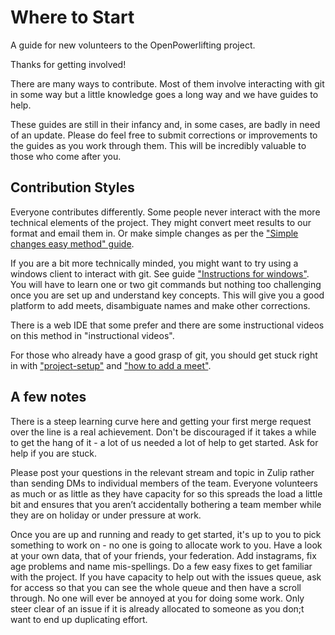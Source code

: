 # Where to Start

A guide for new volunteers to the OpenPowerlifting project.

Thanks for getting involved!

There are many ways to contribute.  Most of them involve interacting with git in some way but a little knowledge goes a  long way and we have guides to help.

These guides are still in their infancy and, in some cases, are badly in need of an update.  Please do feel free to submit corrections or improvements to the guides as you work through them.  This will be incredibly valuable to those who come after you.

## Contribution Styles

Everyone contributes differently.  Some people never interact with the more technical elements of the project.  They might convert meet results to our format and email them in.  Or make simple changes as per the ["Simple changes easy method" guide](https://gitlab.com/openpowerlifting/opl-data/-/blob/main/docs/Simple-changes-easy-method.pdf).

If you are a bit more technically minded, you might want to try using a windows client to interact with git.  See guide ["Instructions for windows"](https://gitlab.com/openpowerlifting/opl-data/-/blob/main/docs/instructions-for-windows%20-%20needs%20updating.docx.pdf).  You will have to learn one or two git commands but nothing too challenging once you are set up and understand key concepts.  This will give you a good platform to add meets, disambiguate names and make other corrections.

There is a web IDE that some prefer and there are some instructional videos on this method in "instructional videos".

For those who already have a good grasp of git, you should get stuck right in with ["project-setup"](https://gitlab.com/openpowerlifting/opl-data/-/blob/main/docs/project-setup.md) and ["how to add a meet"](https://gitlab.com/openpowerlifting/opl-data/-/blob/main/docs/how-to-add-a-meet.md).

## A few notes

There is a steep learning curve here and getting your first merge request over the line is a real achievement.  Don't be discouraged if it takes a while to get the hang of it - a lot of us needed a lot of help to get started.  Ask for help if you are stuck.

Please post your questions in the relevant stream and topic in Zulip rather than sending DMs to individual members of the team.  Everyone volunteers as much or as little as they have capacity for  so this spreads the load a little bit and ensures that you aren’t accidentally bothering a team member while they are on holiday or under pressure at work.

Once you are up and running and ready to get started, it's up to you to pick something to work on - no one is going to allocate work to you.  Have a look at your own data, that of your friends, your federation.  Add instagrams, fix age problems and name mis-spellings.  Do a few easy fixes to get familiar with the project.  If you have capacity to help out with the issues queue, ask for access so that you can see the whole queue and then have a scroll through.  No one will ever be annoyed at you for doing some work.  Only steer clear of an issue if it is already allocated to someone as you don;t want to end up duplicating effort.


